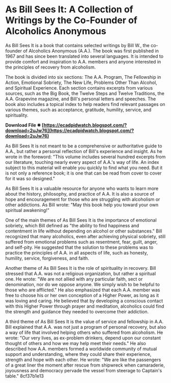 
 
# As Bill Sees It: A Collection of Writings by the Co-Founder of Alcoholics Anonymous
 
As Bill Sees It is a book that contains selected writings by Bill W., the co-founder of Alcoholics Anonymous (A.A.). The book was first published in 1967 and has since been translated into several languages. It is intended to provide comfort and inspiration to A.A. members and anyone interested in the principles of recovery from alcoholism.
 
The book is divided into six sections: The A.A. Program, The Fellowship in Action, Emotional Sobriety, The New Life, Problems Other Than Alcohol, and Spiritual Experience. Each section contains excerpts from various sources, such as the Big Book, the Twelve Steps and Twelve Traditions, the A.A. Grapevine magazine, and Bill's personal letters and speeches. The book also includes a topical index to help readers find relevant passages on various themes, such as acceptance, gratitude, humility, service, and spirituality.
 
**Download File ✵ [https://ecadpidwatch.blogspot.com/?download=2uJw76](https://ecadpidwatch.blogspot.com/?download=2uJw76)**


 
As Bill Sees It is not meant to be a comprehensive or authoritative guide to A.A., but rather a personal reflection of Bill's experience and insight. As he wrote in the foreword: "This volume includes several hundred excerpts from our literature, touching nearly every aspect of A.A.'s way of life. An index subject to this material will enable you quickly to find what you need. But it is not only a reference book; it is one that can be read from cover to cover for it was so designed."
 
As Bill Sees It is a valuable resource for anyone who wants to learn more about the history, philosophy, and practice of A.A. It is also a source of hope and encouragement for those who are struggling with alcoholism or other addictions. As Bill wrote: "May this book help you toward your own spiritual awakening!"
  
One of the main themes of As Bill Sees It is the importance of emotional sobriety, which Bill defined as "the ability to find happiness and contentment in life without depending on alcohol or other substances." Bill recognized that many alcoholics, even after achieving physical sobriety, still suffered from emotional problems such as resentment, fear, guilt, anger, and self-pity. He suggested that the solution to these problems was to practice the principles of A.A. in all aspects of life, such as honesty, humility, service, forgiveness, and faith.
 
Another theme of As Bill Sees It is the role of spirituality in recovery. Bill stressed that A.A. was not a religious organization, but rather a spiritual one. He wrote: "We are not allied with any particular faith, sect or denomination, nor do we oppose anyone. We simply wish to be helpful to those who are afflicted." He also emphasized that each A.A. member was free to choose his or her own conception of a Higher Power, as long as it was loving and caring. He believed that by developing a conscious contact with this Higher Power through prayer and meditation, alcoholics could find the strength and guidance they needed to overcome their addiction.
 
A third theme of As Bill Sees It is the value of service and fellowship in A.A. Bill explained that A.A. was not just a program of personal recovery, but also a way of life that involved helping others who suffered from alcoholism. He wrote: "Our very lives, as ex-problem drinkers, depend upon our constant thought of others and how we may help meet their needs." He also described how A.A. members formed a worldwide community of mutual support and understanding, where they could share their experience, strength and hope with each other. He wrote: "We are like the passengers of a great liner the moment after rescue from shipwreck when camaraderie, joyousness and democracy pervade the vessel from steerage to Captain's table."
 8cf37b1e13
 
